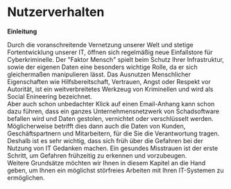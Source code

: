 # Nutzerverhalten
**Einleitung**

Durch die voranschreitende Vernetzung unserer Welt und stetige Fortentwicklung unserer IT, öffnen sich regelmäßig neue Einfallstore für Cyberkriminelle. Der "Faktor Mensch" spielt beim Schutz Ihrer Infrastruktur, sowie der eigenen Daten eine besonders wichtige Rolle, da er sich gleichermaßen manipulieren lässt. Das Ausnutzen Menschlicher Eigenschaften wie Hilfsbereitschaft, Vertrauen, Angst oder Respekt vor Autorität, ist ein weitverbreitetes Werkzeug von Kriminellen und wird als Social Enineering bezeichnet.<br/>
Aber auch schon unbedachter Klick auf einen Email-Anhang kann schon dazu führen, dass ein ganzes Unternehmensnetzwerk von Schadsoftware befallen wird und Daten gestolen, vernichtet oder verschlüsselt werden. Möglicherweise betrifft dies dann auch die Daten von Kunden, Geschäftspartnern und Mitarbeitern, für die Sie die Verantwortung tragen. Deshalb ist es sehr wichtig, dass sich früh über die Gefahren bei der Nutzung von IT Gedanken machen. Ein gesundes Misstrauen ist der erste Schritt, um Gefahren frühzeitig zu erkennen und vorzubeugen.<br/>
Weitere Grundsätze möchten wir Ihnen in diesem Kapitel an die Hand geben, um Ihnen ein möglichst störfreies Arbeiten mit Ihren IT-Systemen zu ermöglichen.
